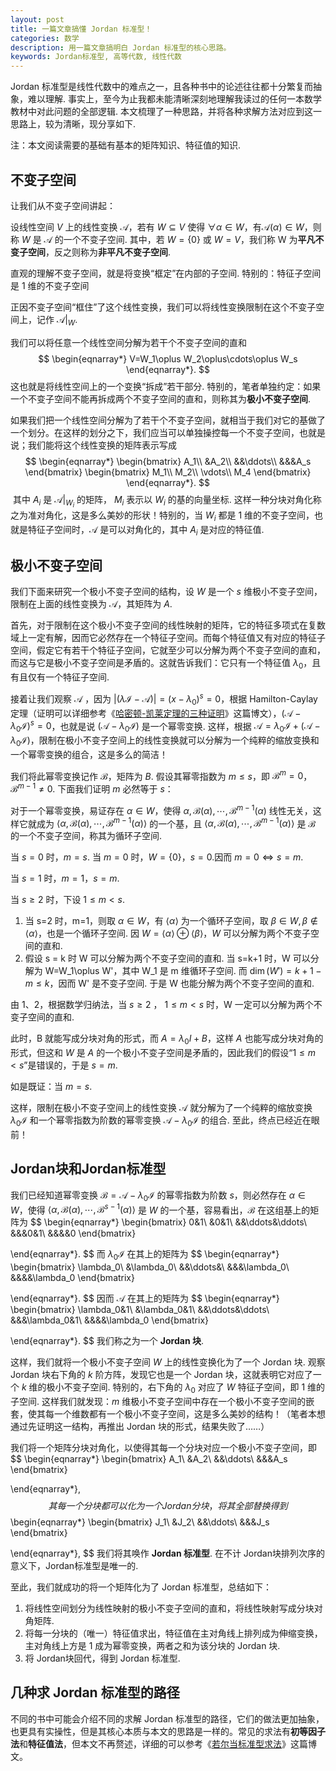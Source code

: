 ```yaml
---
layout: post
title: 一篇文章搞懂 Jordan 标准型！
categories: 数学
description: 用一篇文章搞明白 Jordan 标准型的核心思路。
keywords: Jordan标准型, 高等代数, 线性代数
---
```


Jordan 标准型是线性代数中的难点之一，且各种书中的论述往往都十分繁复而抽象，难以理解. 事实上，至今为止我都未能清晰深刻地理解我读过的任何一本数学教材中对此问题的全部逻辑. 本文梳理了一种思路，并将各种求解方法对应到这一思路上，较为清晰，现分享如下.

注：本文阅读需要的基础有基本的矩阵知识、特征值的知识.

## 不变子空间

让我们从不变子空间讲起：

设线性空间 $V$ 上的线性变换 $\mathcal{A}$，若有 $W \subseteq V$ 使得 $\forall \alpha \in W$，有$\mathcal{A}(\alpha)\in W$，则称 $W$ 是 $\mathcal{A}$ 的一个不变子空间. 其中，若 $W = \{0\}$ 或 $W=V$，我们称 W 为**平凡不变子空间**，反之则称为**非平凡不变子空间**.

直观的理解不变子空间，就是将变换“框定”在内部的子空间. 特别的：特征子空间是 $1$ 维的不变子空间

正因不变子空间“框住”了这个线性变换，我们可以将线性变换限制在这个不变子空间上，记作 $\mathcal{A}|_W$.

我们可以将任意一个线性空间分解为若干个不变子空间的直和
$$
\begin{eqnarray*}
V=W_1\oplus W_2\oplus\cdots\oplus W_s
\end{eqnarray*}.
$$
这也就是将线性空间上的一个变换“拆成”若干部分. 特别的，笔者单独约定：如果一个不变子空间不能再拆成两个不变子空间的直和，则称其为**极小不变子空间**.

如果我们把一个线性空间分解为了若干个不变子空间，就相当于我们对它的基做了一个划分。在这样的划分之下，我们应当可以单独操控每一个不变子空间，也就是说；我们能将这个线性变换的矩阵表示写成
$$
\begin{eqnarray*}
\begin{bmatrix}
A_1\\
&A_2\\
&&\ddots\\
&&&A_s
\end{bmatrix}
\begin{bmatrix}
M_1\\
M_2\\
\vdots\\
M_4
\end{bmatrix}
\end{eqnarray*}.
$$
​	其中 $A_i$ 是 $\mathcal{A}|_{W_i}$ 的矩阵， $M_i$ 表示以 $W_i$ 的基的向量坐标. 这样一种分块对角化称之为准对角化，这是多么美妙的形状！特别的，当 $W_i$ 都是 $1$ 维的不变子空间，也就是特征子空间时，$\mathcal{A}$ 是可以对角化的，其中 $A_i$ 是对应的特征值.

## 极小不变子空间

我们下面来研究一个极小不变子空间的结构，设 $W$ 是一个 $s$ 维极小不变子空间，限制在上面的线性变换为 $\mathcal{A}$，其矩阵为 $A$.

首先，对于限制在这个极小不变子空间的线性映射的矩阵，它的特征多项式在复数域上一定有解，因而它必然存在一个特征子空间。而每个特征值又有对应的特征子空间，假定它有若干个特征子空间，它就至少可以分解为两个不变子空间的直和，而这与它是极小不变子空间是矛盾的。这就告诉我们：它只有一个特征值 $\lambda_0$，且有且仅有一个特征子空间.

接着让我们观察 $\mathcal{A}$ ，因为 $|(\lambda \mathcal{I}-\mathcal{A})|=(x-\lambda_0)^s=0$，根据 Hamilton-Caylay 定理（证明可以详细参考《[哈密顿-凯莱定理的三种证明](https://blog.csdn.net/qq_35649707/article/details/104789846)》这篇博文），$(\mathcal{A}-\lambda_0\mathcal{I})^s=0$，也就是说 $(\mathcal{A}-\lambda_0\mathcal{I})$ 是一个幂零变换. 这样，根据 $\mathcal{A}=\lambda_0\mathcal{I}+(\mathcal{A}-\lambda_0\mathcal{I})$，限制在极小不变子空间上的线性变换就可以分解为一个纯粹的缩放变换和一个幂零变换的组合，这是多么的简洁！

我们将此幂零变换记作 $\mathcal{B}$，矩阵为 $B$. 假设其幂零指数为 $m\le s$，即 $\mathcal{B}^m=0$，$\mathcal{B}^{m-1}\not= 0$.  下面我们证明 $m$ 必然等于 $s$：

对于一个幂零变换，易证存在 $\alpha\in W$，使得 $\alpha,\mathcal{B}(\alpha),\cdots,\mathcal{B}^{m-1}(\alpha)$ 线性无关，这样它就成为 $\left\langle\alpha,\mathcal{B}(\alpha),\cdots,\mathcal{B}^{m-1}(\alpha)\right\rangle$ 的一个基，且 $\left\langle\alpha,\mathcal{B}(\alpha),\cdots,\mathcal{B}^{m-1}(\alpha)\right\rangle$ 是 $\mathcal{B}$ 的一个不变子空间，称其为循环子空间.

当 $s=0$ 时，$m=s$. 当 $m=0$ 时，$W=\{0\}$，$s=0$.因而 $m=0\Leftrightarrow s=m$.

当 $s=1$ 时，$m=1$，$s=m$.

当 $s\ge 2$ 时，下设 $1\le m<s$.

1. 当 s=2 时，m=1，则取 $\alpha\in W$，有 $\langle\alpha\rangle$ 为一个循环子空间，取 $\beta\in W,\beta\notin\langle\alpha\rangle$，也是一个循环子空间. 因 $W=\langle\alpha\rangle\oplus\langle\beta\rangle$，$W$ 可以分解为两个不变子空间的直和.
2. 假设 s = k 时 W 可以分解为两个不变子空间的直和. 当 s=k+1 时，W 可以分解为 W=W_1\oplus W'，其中 W_1 是 m 维循环子空间. 而 $\dim(W')=k+1-m\le k$，因而 W' 是不变子空间. 于是 W 也能分解为两个不变子空间的直和.

由 1、2，根据数学归纳法，当 $s\ge 2$ ， $1\le m<s$ 时，W 一定可以分解为两个不变子空间的直和.

此时，B 就能写成分块对角的形式，而 $A=\lambda_0 I+B$，这样 $A$ 也能写成分块对角的形式，但这和 $W$ 是 $A$ 的一个极小不变子空间是矛盾的，因此我们的假设“$1\le m<s$”是错误的，于是 $s=m$.

如是既证：当 $m=s$.

这样，限制在极小不变子空间上的线性变换 $\mathcal{A}$ 就分解为了一个纯粹的缩放变换 $\lambda_0\mathcal{I}$ 和一个幂零指数为阶数的幂零变换 $\mathcal{A}-\lambda_0\mathcal{I}$ 的组合. 至此，终点已经近在眼前！

## Jordan块和Jordan标准型

我们已经知道幂零变换 $\mathcal{B}=\mathcal{A}-\lambda_0\mathcal{I}$ 的幂零指数为阶数 $s$，则必然存在 $\alpha\in W$，使得 $\left\langle\alpha,\mathcal{B}(\alpha),\cdots,\mathcal{B}^{s-1}(\alpha)\right\rangle$ 是 $W$ 的一个基，容易看出，$\mathcal{B}$ 在这组基上的矩阵为
$$
\begin{eqnarray*}
\begin{bmatrix}
0&1\\
&0&1\\
&&\ddots&\ddots\\
&&&0&1\\
&&&&0
\end{bmatrix}

\end{eqnarray*}.
$$
而 $\lambda_0\mathcal{I}$ 在其上的矩阵为
$$
\begin{eqnarray*}
\begin{bmatrix}
\lambda_0\\
&\lambda_0\\
&&\ddots&\\
&&&\lambda_0\\
&&&&\lambda_0
\end{bmatrix}

\end{eqnarray*}.
$$
因而 $\mathcal{A}$ 在其上的矩阵为
$$
\begin{eqnarray*}
\begin{bmatrix}
\lambda_0&1\\
&\lambda_0&1\\
&&\ddots&\ddots\\
&&&\lambda_0&1\\
&&&&\lambda_0
\end{bmatrix}

\end{eqnarray*}.
$$
我们称之为一个 **Jordan 块**.

这样，我们就将一个极小不变子空间 $W$ 上的线性变换化为了一个 Jordan 块. 观察 Jordan 块右下角的 $k$ 阶方阵，发现它也是一个 Jordan 块，这就表明它对应了一个 $k$ 维的极小不变子空间. 特别的，右下角的 $\lambda_0$ 对应了 $W$ 特征子空间，即 $1$ 维的子空间. 这样我们就发现：$m$ 维极小不变子空间中存在一个极小不变子空间的嵌套，使其每一个维数都有一个极小不变子空间，这是多么美妙的结构！（笔者本想通过先证明这一结构，再推出 Jordan 块的形式，结果失败了……）

我们将一个矩阵分块对角化，以使得其每一个分块对应一个极小不变子空间，即
$$
\begin{eqnarray*}
\begin{bmatrix}
A_1\\
&A_2\\
&&\ddots\\
&&&A_s
\end{bmatrix}

\end{eqnarray*},
$$
其每一个分块都可以化为一个 Jordan 分块，将其全部替换得到
$$
\begin{eqnarray*}
\begin{bmatrix}
J_1\\
&J_2\\
&&\ddots\\
&&&J_s
\end{bmatrix}

\end{eqnarray*},
$$
我们将其唤作 **Jordan 标准型**. 在不计 Jordan块排列次序的意义下，Jordan标准型是唯一的.

至此，我们就成功的将一个矩阵化为了 Jordan 标准型，总结如下：

1. 将线性空间划分为线性映射的极小不变子空间的直和，将线性映射写成分块对角矩阵.
2. 将每一分块的（唯一）特征值求出，特征值在主对角线上排列成为伸缩变换，主对角线上方是 1 成为幂零变换，两者之和为该分块的 Jordan 块.
3. 将 Jordan块回代，得到 Jordan 标准型.

## 几种求 Jordan 标准型的路径

不同的书中可能会介绍不同的求解 Jordan 标准型的路径，它们的做法更加抽象，也更具有实操性，但是其核心本质与本文的思路是一样的。常见的求法有**初等因子法**和**特征值法**，但本文不再赘述，详细的可以参考《[若尔当标准型求法](https://blog.csdn.net/Whitecedar/article/details/109703790)》这篇博文。






